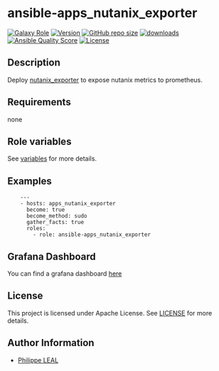# ansible-apps_nutanix_exporter

[![Galaxy Role](https://img.shields.io/badge/galaxy-apps_nutanix_exporter-purple?style=flat)](https://galaxy.ansible.com/lotusnoir/apps_nutanix_exporter)
[![Version](https://img.shields.io/github/release/lotusnoir/ansible-apps_nutanix_exporter.svg)](https://github.com/lotusnoir/ansible-apps_nutanix_exporter/releases/latest)
[![GitHub repo size](https://img.shields.io/github/repo-size/lotusnoir/ansible-apps_nutanix_exporter?color=orange&style=flat)](https://galaxy.ansible.com/lotusnoir/apps_nutanix_exporter)
[![downloads](https://img.shields.io/ansible/role/d/52270)](https://galaxy.ansible.com/lotusnoir/apps_nutanix_exporter)
[![Ansible Quality Score](https://img.shields.io/ansible/quality/52270)](https://galaxy.ansible.com/lotusnoir/apps_nutanix_exporter)
[![License](https://img.shields.io/badge/license-Apache--2.0-brightgreen?style=flat)](https://opensource.org/licenses/Apache-2.0)

## Description

Deploy [nutanix_exporter](https://github.com/JacobCalmes/nutanix-exporter) to expose nutanix metrics to prometheus.
## Requirements

none

## Role variables

See [variables](/defaults/main.yml) for more details.

## Examples

        ---
        - hosts: apps_nutanix_exporter
          become: true
          become_method: sudo
          gather_facts: true
          roles:
            - role: ansible-apps_nutanix_exporter

## Grafana Dashboard

You can find a grafana dashboard [here](https://grafana.com/grafana/dashboards/13572)

## License

This project is licensed under Apache License. See [LICENSE](/LICENSE) for more details.

## Author Information

- [Philippe LEAL](https://github.com/lotusnoir)
